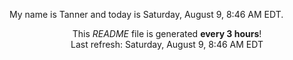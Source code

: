My name is Tanner and today is Saturday, August 9, 8:46 AM EDT.

<p align="center">This <i>README</i> file is generated <b>every 3 hours</b>!</br>Last refresh: Saturday, August 9, 8:46 AM EDT<br /></p>
